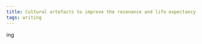 ```yaml
---
title: Cultural artefacts to improve the resonance and life expectancy of your writing
tags: writing
---
```


ing